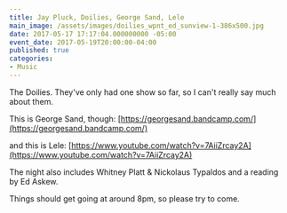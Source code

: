 ```yaml
---
title: Jay Pluck, Doilies, George Sand, Lele
main_image: /assets/images/doilies_wpnt_ed_sunview-1-386x500.jpg
date: 2017-05-17 17:17:04.000000000 -05:00
event_date: 2017-05-19T20:00:00-04:00
published: true
categories:
- Music
---
```

The Doilies. They've only had one show so far, so I can't really say much about them.

This is George Sand, though: [https://georgesand.bandcamp.com/](https://georgesand.bandcamp.com/)

and this is Lele: [https://www.youtube.com/watch?v=7AiiZrcay2A](https://www.youtube.com/watch?v=7AiiZrcay2A)

The night also includes Whitney Platt &amp; Nickolaus Typaldos and a reading by Ed Askew.

Things should get going at around 8pm, so please try to come.
